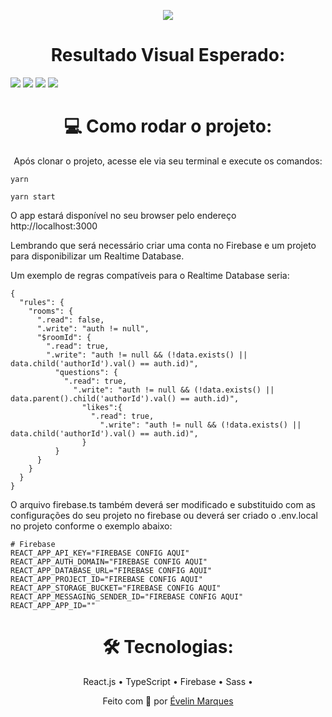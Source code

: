 <p align="center">
<img src="https://github.com/rocketseat-education/nlw-06-reactjs/raw/master/.github/logo.svg/">
</p>

<h1 align="center"> 
  Resultado Visual Esperado: 
</h1>

<img src="https://user-images.githubusercontent.com/56482367/124347413-0e498a80-dbbb-11eb-81a9-efcf3955ac01.png">

<img src="https://user-images.githubusercontent.com/56482367/124347433-29b49580-dbbb-11eb-940c-10eb3c0fa90f.png">

<img src="https://user-images.githubusercontent.com/56482367/124347451-4cdf4500-dbbb-11eb-9311-6e100b29ebd0.png">

<img src="https://user-images.githubusercontent.com/56482367/124347483-6da79a80-dbbb-11eb-89e6-ec18f47d6e4c.png">

<h1 align="center"> 
  💻 Como rodar o projeto: 
</h1>
<p align="center">
    Após clonar o projeto, acesse ele via seu terminal e execute os comandos:

    yarn 
  
  ```
yarn start
```
O app estará disponível no seu browser pelo endereço http://localhost:3000

Lembrando que será necessário criar uma conta no Firebase e um projeto para disponibilizar um Realtime Database.

Um exemplo de regras compatíveis para o Realtime Database seria: 
```
{
  "rules": {
   	"rooms": {
      ".read": false,
      ".write": "auth != null",
      "$roomId": {
        ".read": true,
        ".write": "auth != null && (!data.exists() || data.child('authorId').val() == auth.id)",
          "questions": {
            ".read": true,
              ".write": "auth != null && (!data.exists() || data.parent().child('authorId').val() == auth.id)",
                "likes":{
                  ".read": true,
                    ".write": "auth != null && (!data.exists() || data.child('authorId').val() == auth.id)",
                }
          }
      }
    }
  }
}
```

O arquivo firebase.ts também deverá ser modificado e substituido com as configurações do seu projeto no firebase ou deverá ser criado o .env.local no projeto conforme o exemplo abaixo: 
```
# Firebase 
REACT_APP_API_KEY="FIREBASE CONFIG AQUI"
REACT_APP_AUTH_DOMAIN="FIREBASE CONFIG AQUI"
REACT_APP_DATABASE_URL="FIREBASE CONFIG AQUI"
REACT_APP_PROJECT_ID="FIREBASE CONFIG AQUI"
REACT_APP_STORAGE_BUCKET="FIREBASE CONFIG AQUI"
REACT_APP_MESSAGING_SENDER_ID="FIREBASE CONFIG AQUI"
REACT_APP_APP_ID=""
```
</p>
<h1 align="center"> 
  🛠 Tecnologias: 
</h1>
<p align="center">
   React.js •
   TypeScript •
   Firebase •
   Sass •
</p>

<p align="center">
  Feito com 💜
  por <a href="https://www.linkedin.com/in/evelinmarquess/">Évelin Marques</a>
</p>
